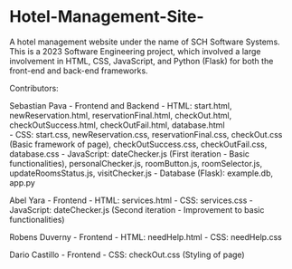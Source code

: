 # Hotel-Management-Site-
A hotel management website under the name of SCH Software Systems. This is a 2023 Software Engineering project, which involved a large involvement in HTML, CSS, JavaScript, and Python (Flask) for both the front-end and back-end frameworks.


Contributors:

Sebastian Pava - Frontend and Backend
      - HTML: start.html, newReservation.html, reservationFinal.html, checkOut.html, checkOutSuccess.html,         checkOutFail.html, database.html </br>
      - CSS: start.css, newReservation.css, reservationFinal.css, checkOut.css (Basic framework of page), checkOutSuccess.css, checkOutFail.css, database.css 
      - JavaScript: dateChecker.js (First iteration - Basic functionalities), personalChecker.js, roomButton.js, roomSelector.js, updateRoomsStatus.js, visitChecker.js
      - Database (Flask): example.db, app.py
      
Abel Yara - Frontend
      - HTML: services.html
      - CSS: services.css
      - JavaScript: dateChecker.js (Second iteration - Improvement to basic functionalities)
      
Robens Duverny - Frontend
      - HTML: needHelp.html
      - CSS: needHelp.css
      
Dario Castillo - Frontend
      - CSS: checkOut.css (Styling of page)
